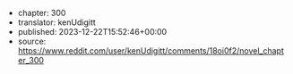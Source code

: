 - chapter: 300
- translator: kenUdigitt
- published: 2023-12-22T15:52:46+00:00
- source: https://www.reddit.com/user/kenUdigitt/comments/18oi0f2/novel_chapter_300
